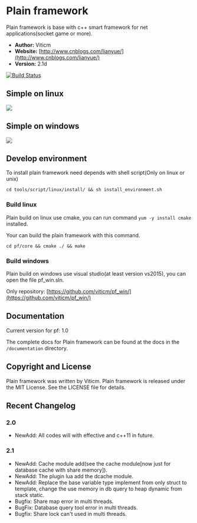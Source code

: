 # Plain framework

Plain framework is base with c++ smart framework for net applications(socket game or more).

- **Author:** Viticm
- **Website:** [http://www.cnblogs.com/lianyue/](http://www.cnblogs.com/lianyue/)
- **Version:** 2.1d

[![Build Status](https://travis-ci.org/viticm/plainframework.svg)](https://travis-ci.org/viticm/plainframework)

## Simple on linux
<img src="https://github.com/viticm/plainframework/blob/master/documentation/examples/pf_unix.gif" />

## Simple on windows
<img src="https://github.com/viticm/plainframework/blob/master/documentation/examples/pf_win.gif" />

## Develop environment

To install plain framework need depends with shell script(Only on linux or unix)

```shell
cd tools/script/linux/install/ && sh install_environment.sh
```


### Build linux

Plain build on linux use cmake, you can run command `yum -y install cmake` installed.

Your can build the plain framework with this command.

```shell
cd pf/core && cmake ./ && make
```

### Build windows

Plain build on windows use visual studio(at least version vs2015), you can open the file pf_win.sln.

Only repository: [https://github.com/viticm/pf_win/](https://github.com/viticm/pf_win/)

## Documentation

Current version for pf: 1.0

The complete docs for Plain framework can be found at the docs in the `/documentation` directory.


## Copyright and License
Plain framework was written by Viticm.
Plain framework is released under the MIT License. See the LICENSE file for details.


## Recent Changelog

### 2.0
- NewAdd: All codes will with effective and c++11 in future.

### 2.1
- NewAdd: Cache module add(see the cache module[now just for database cache with share memory]).
- NewAdd: The plugin lua add the dcache module.
- NewAdd: Replace the base variable type implement from only struct to template, change the use memory in db query to heap dynamic from stack static.
- Bugfix: Share map error in multi threads.
- BugFix: Database query tool error in multi threads.
- Bugfix: Share lock can't used in multi threads.
